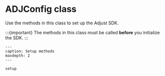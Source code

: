 # ADJConfig class

Use the methods in this class to set up the Adjust SDK.

:::{important}
The methods in this class must be called **before** you initialize the SDK.
:::

```{toctree}
---
caption: Setup methods
maxdepth: 2
---

setup

```
